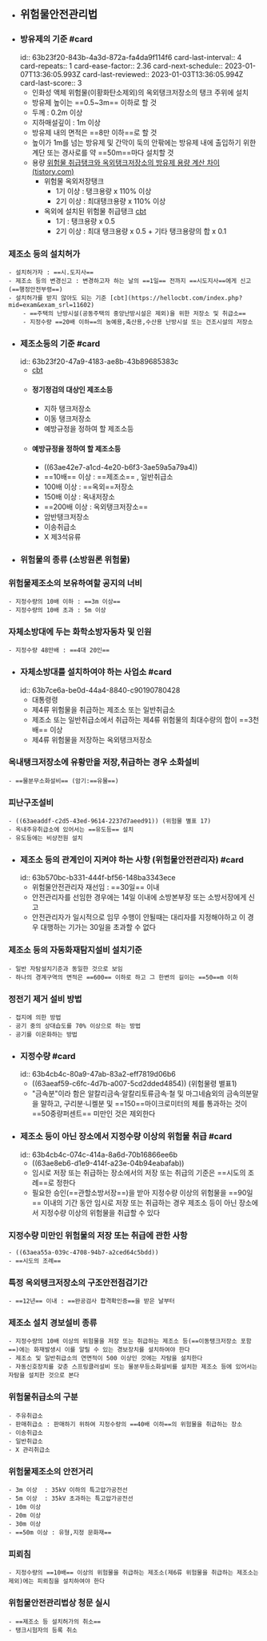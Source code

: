 - ## 위험물안전관리법
- ### 방유제의 기준 #card
  id:: 63b23f20-843b-4a3d-872a-fa4da9f114f6
  card-last-interval:: 4
  card-repeats:: 1
  card-ease-factor:: 2.36
  card-next-schedule:: 2023-01-07T13:36:05.993Z
  card-last-reviewed:: 2023-01-03T13:36:05.994Z
  card-last-score:: 3
	- 인화성 액체 위험물(이황화탄소제외)의 옥외탱크저장소의 탱크 주위에 설치
	- 방유제 높이는 ==0.5~3m== 이하로 할 것
	- 두께 : 0.2m 이상
	- 지하매설깊이 : 1m 이상
	- 방유제 내의 면적은 ==8만 이하==로 할 것
	- 높이가 1m를 넘는 방유제 및 간막이 둑의 안팎에는 방유제 내에 출입하기 위한 계단 또는 경사로를 약 ==50m==마다 설치할 것
	- 용량 [위험물 취급탱크와 옥외탱크저장소의 방유제 용량 계산 차이 (tistory.com)](https://rlqns2966.tistory.com/255)
		- 위험물 옥외저장탱크
			- 1기 이상 : 탱크용량 x 110% 이상
			- 2기 이상 : 최대탱크용량 x 110% 이상
		- 옥외에 설치된 위험물 취급탱크 [cbt](https://hellocbt.com/index.php?mid=exam&exam_srl=9678)
			- 1기 : 탱크용량 x 0.5
			- 2기 이상 : 최대 탱크용량 x 0.5 + 기타 탱크용량의 합 x 0.1
### 제조소 등의 설치허가
	- 설치허가자 : ==시.도지사==
	- 제조소 등의 변경신고 : 변경하고자 하는 날의 ==1일== 전까지 ==시도지사==에게 신고 (==행정안전부령==)
	- 설치허가를 받지 않아도 되는 기준 [cbt](https://hellocbt.com/index.php?mid=exam&exam_srl=11602)
		- ==주택의 난방시설(공동주택의 중앙난방시설은 제외)을 위한 저장소 및 취급소==
		- 지정수량 ==20배 이하==의 농예용,축산용,수산용 난방시설 또는 건조시설의 저장소
- ###  제조소등의 기준 #card
  id:: 63b23f20-47a9-4183-ae8b-43b89685383c
	- [cbt](https://hellocbt.com/index.php?mid=exam&exam_srl=80823)
	- #### 정기정검의 대상인 제조소등
		- 지하 탱크저장소
		- 이동 탱크저장소
		- 예방규정을 정하여 할 제조소등
	- #### 예방규정을 정하여 할 제조소등
		- ((63ae42e7-a1cd-4e20-b6f3-3ae59a5a79a4))
		- ==10배== 이상 : ==제조소== , 일반취급소
		- 100배 이상 : ==옥외==저장소
		- 150배 이상 : 옥내저장소
		- ==200배 이상 : 옥외탱크저장소==
		- 암반탱크저장소
		- 이송취급소
		- X 제3석유류
- ### 위험물의 종류 (소방원론 위험물)
### 위험물제조소의 보유하여할 공지의 너비
	- 지정수량의 10배 이하 : ==3m 이상==
	- 지정수량의 10배 초과 : 5m 이상
### 자체소방대에 두는 화학소방자동차 및 인원
	- 지정수량 48만배 : ==4대 20인==
- ### 자체소방대를 설치하여야 하는 사업소 #card
  id:: 63b7ce6a-be0d-44a4-8840-c90190780428
	- 대통령령
	- 제4류 위험물을 취급하는 제조소 또는 일반취급소
	- 제조소 또는 일반취급소에서 취급하는 제4류 위험물의 최대수량의 합이 ==3천배== 이상
	- 제4류 위험물을 저장하는 옥외탱크저장소
### 옥내탱크저장소에 유황만을 저장,취급하는 경우 소화설비
	- ==물분무소화설비== (암기:==유물==)
### 피난구조설비
	- ((63aeaddf-c2d5-43ed-9614-2237d7aeed91)) (위험물 별표 17)
	- 옥내주유취급소에 있어서는 ==유도등== 설치
	- 유도등에는 비상전원 설치
- ### 제조소 등의 관계인이 지켜야 하는 사항 (위험물안전관리자) #card
  id:: 63b570bc-b331-444f-bf56-148ba3343ece
	- 위험물안전관리자 재선임 : ==30일== 이내
	- 안전관리자를 선임한 경우에는 14일 이내에 소방본부장 또는 소방서장에게 신고
	- 안전관리자가 일시적으로 임무 수행이 안될때는 대리자를 지정해야하고 이 경우 대행하는 기가는 30일을 초과할 수 없다
### 제조소 등의 자동화재탐지설비 설치기준
	- 일반 자탐설치기준과 동일한 것으로 보임
	- 하나의 경계구역의 면적은 ==600== 이하로 하고 그 한변의 길이는 ==50==m 이하
### 정전기 제거 설비 방법
	- 접지에 의한 방법
	- 공기 중의 상대습도를 70% 이상으로 하는 방법
	- 공기를 이온화하는 방법
- ### 지정수량 #card
  id:: 63b4cb4c-80a9-47ab-83a2-eff7819d06b6
	- ((63aeaf59-c6fc-4d7b-a007-5cd2dded4854)) (위험물령 별표1)
	- "금속분"이라 함은 알칼리금속·알칼리토류금속·철 및 마그네슘외의 금속의분말을 말하고, 구리분·니켈분 및 ==150==마이크로미터의 체를 통과하는 것이 ==50중량퍼센트== 미만인 것은 제외한다
- ### 제조소 등이 아닌 장소에서 지정수량 이상의 위험물 취급 #card
  id:: 63b4cb4c-074c-414a-8a6d-70b16866ee6b
	- ((63ae8eb6-d1e9-414f-a23e-04b94eabafab))
	- 임시로 저장 또는 취급하는 장소에서의 저장 또는 취급의 기준은 ==시도의 조례==로 정한다
	- 필요한 승인(==관할소방서장==)을 받아 지정수량 이상의 위험물을 ==90일== 이내의 기간 동안 임시로 저장 또는 취급하는 경우 제조소 등이 아닌 장소에서 지정수량 이상의 위험물을 취급할 수 있다
### 지정수량 미만인 위험물의 저장 또는 취급에 관한 사항
	- ((63aea55a-039c-4708-94b7-a2ced64c5bdd))
	- ==시도의 조례==
### 특정 옥외탱크저장소의 구조안전점검기간
	- ==12년== 이내 : ==완공검사 합격확인증==을 받은 날부터
### 제조소 설치 경보설비 종류
	- 지정수량의 10배 이상의 위험물을 저장 또는 취급하는 제조소 등(==이동탱크저장소 포함==)에는 화재발생시 이를 알릴 수 있는 경보장치를 설치하여야 한다
	- 제조소 및 일반취급소의 연면적이 500 이상인 것에는 자탐을 설치한다
	- 자동신호장치를 갖춘 스프링클러설비 또는 물분무등소화설비를 설치한 제조소 등에 있어서는 자탐을 설치한 것으로 본다
### 위험물취급소의 구분
	- 주유취급소
	- 판매취급소 : 판매하기 위하여 지정수량의 ==40배 이하==의 위험물을 취급하는 장소
	- 이송취급소
	- 일반취급소
	- X 관리취급소
### 위험물제조소의 안전거리
	- 3m 이상  : 35kV 이하의 특고압가공전선
	- 5m 이상  : 35kV 초과하는 특고압가공전선
	- 10m 이상
	- 20m 이상
	- 30m 이상
	- ==50m 이상 : 유형,지정 문화재==
### 피뢰침
	- 지정수량의 ==10배== 이상의 위험물을 취급하는 제조소(제6류 위험물을 취급하는 제조소는 제외)에는 피뢰침을 설치하여야 한다
### 위험물안전관리법상 청문 실시
	- ==제조소 등 설치허가의 취소==
	- 탱크시험자의 등록 취소